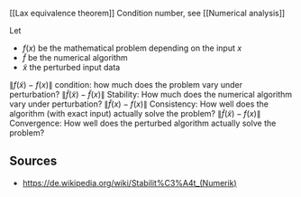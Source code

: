 [[Lax equivalence theorem]]
Condition number, see [[Numerical analysis]]


Let
- $f(x)$ be the mathematical problem depending on the input $x$
- $\tilde{f}$ be the numerical algorithm
- $\tilde{x}$ the perturbed input data

$\|f(\tilde{x})-f(x)\|$ condition: how much does the problem vary under perturbation?
$\|\tilde{f}(\tilde{x})-\tilde{f}(x)\|$ Stability: How much does the numerical algorithm vary under perturbation?
$\|\tilde{f}(x)-f(x)\|$ Consistency: How well does the algorithm (with exact input) actually solve the problem?
$\|\tilde{f}(\tilde{x})-f(x)\|$ Convergence: How well does the perturbed algorithm actually solve the problem?


## Sources
- https://de.wikipedia.org/wiki/Stabilit%C3%A4t_(Numerik)